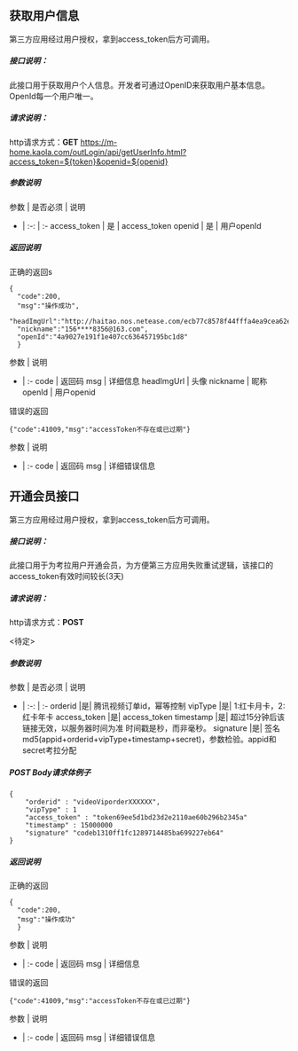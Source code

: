 ## 获取用户信息

第三方应用经过用户授权，拿到access_token后方可调用。

##### 接口说明：

此接口用于获取用户个人信息。开发者可通过OpenID来获取用户基本信息。OpenId每一个用户唯一。

##### 请求说明：

http请求方式：**GET**
<https://m-home.kaola.com/outLogin/api/getUserInfo.html?access_token=${token}&openid=${openid}>

##### 参数说明

参数 | 是否必须 | 说明
- | :-: | :-
access_token | 是 | access_token
openid | 是 | 用户openId

##### 返回说明
正确的返回s
```
{
  "code":200,
  "msg":"操作成功",
  "headImgUrl":"http://haitao.nos.netease.com/ecb77c8578f44fffa4ea9cea62ef40b6.png",
  "nickname":"156****8356@163.com",
  "openId":"4a9027e191f1e407cc636457195bc1d8"
  }
```
参数 | 说明
- | :-
code | 返回码
msg | 详细信息
headImgUrl | 头像
nickname | 昵称
openId | 用户openid


错误的返回
```
{"code":41009,"msg":"accessToken不存在或已过期"}
```
参数 | 说明
- | :-
code | 返回码
msg | 详细错误信息


## 开通会员接口

第三方应用经过用户授权，拿到access_token后方可调用。

##### 接口说明：

此接口用于为考拉用户开通会员，为方便第三方应用失败重试逻辑，该接口的access_token有效时间较长(3天)

##### 请求说明：

http请求方式：**POST**

<待定>

##### 参数说明

参数 | 是否必须 | 说明
- | :-: | :-
orderid |是| 腾讯视频订单id，幂等控制
vipType |是| 1:红卡月卡，2:红卡年卡
access_token |是| access_token
timestamp |是| 超过15分钟后该链接无效，以服务器时间为准 时间戳是秒，而非毫秒。
signature |是|	签名md5(appid+orderid+vipType+timestamp+secret)，参数检验。appid和secret考拉分配

##### POST Body请求体例子
```
{
    "orderid" : "videoViporderXXXXXX",
    "vipType" : 1
    "access_token" : "token69ee5d1bd23d2e2110ae60b296b2345a"
    "timestamp" : 15000000
    "signature" "codeb1310ff1fc1289714485ba699227eb64"
}
```
##### 返回说明
正确的返回
```
{
  "code":200,
  "msg":"操作成功"
  }
```
参数 | 说明
- | :-
code | 返回码
msg | 详细信息


错误的返回
```
{"code":41009,"msg":"accessToken不存在或已过期"}
```
参数 | 说明
- | :-
code | 返回码
msg | 详细错误信息






